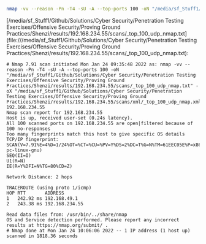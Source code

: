 ```bash
nmap -vv --reason -Pn -T4 -sU -A --top-ports 100 -oN "/media/sf_Stuff1/Github/Solutions/Cyber Security/Penetration Testing Exercises/Offensive Security/Proving Ground Practices/Shenzi/results/192.168.234.55/scans/_top_100_udp_nmap.txt" -oX "/media/sf_Stuff1/Github/Solutions/Cyber Security/Penetration Testing Exercises/Offensive Security/Proving Ground Practices/Shenzi/results/192.168.234.55/scans/xml/_top_100_udp_nmap.xml" 192.168.234.55
```

[/media/sf_Stuff1/Github/Solutions/Cyber Security/Penetration Testing Exercises/Offensive Security/Proving Ground Practices/Shenzi/results/192.168.234.55/scans/_top_100_udp_nmap.txt](file:///media/sf_Stuff1/Github/Solutions/Cyber Security/Penetration Testing Exercises/Offensive Security/Proving Ground Practices/Shenzi/results/192.168.234.55/scans/_top_100_udp_nmap.txt):

```
# Nmap 7.91 scan initiated Mon Jan 24 09:35:48 2022 as: nmap -vv --reason -Pn -T4 -sU -A --top-ports 100 -oN "/media/sf_Stuff1/Github/Solutions/Cyber Security/Penetration Testing Exercises/Offensive Security/Proving Ground Practices/Shenzi/results/192.168.234.55/scans/_top_100_udp_nmap.txt" -oX "/media/sf_Stuff1/Github/Solutions/Cyber Security/Penetration Testing Exercises/Offensive Security/Proving Ground Practices/Shenzi/results/192.168.234.55/scans/xml/_top_100_udp_nmap.xml" 192.168.234.55
Nmap scan report for 192.168.234.55
Host is up, received user-set (0.24s latency).
All 100 scanned ports on 192.168.234.55 are open|filtered because of 100 no-responses
Too many fingerprints match this host to give specific OS details
TCP/IP fingerprint:
SCAN(V=7.91%E=4%D=1/24%OT=%CT=%CU=%PV=Y%DS=2%DC=T%G=N%TM=61EEC05E%P=x86_64-pc-linux-gnu)
SEQ(II=I)
U1(R=N)
IE(R=Y%DFI=N%TG=80%CD=Z)

Network Distance: 2 hops

TRACEROUTE (using proto 1/icmp)
HOP RTT       ADDRESS
1   242.92 ms 192.168.49.1
2   243.38 ms 192.168.234.55

Read data files from: /usr/bin/../share/nmap
OS and Service detection performed. Please report any incorrect results at https://nmap.org/submit/ .
# Nmap done at Mon Jan 24 10:06:06 2022 -- 1 IP address (1 host up) scanned in 1818.36 seconds

```
